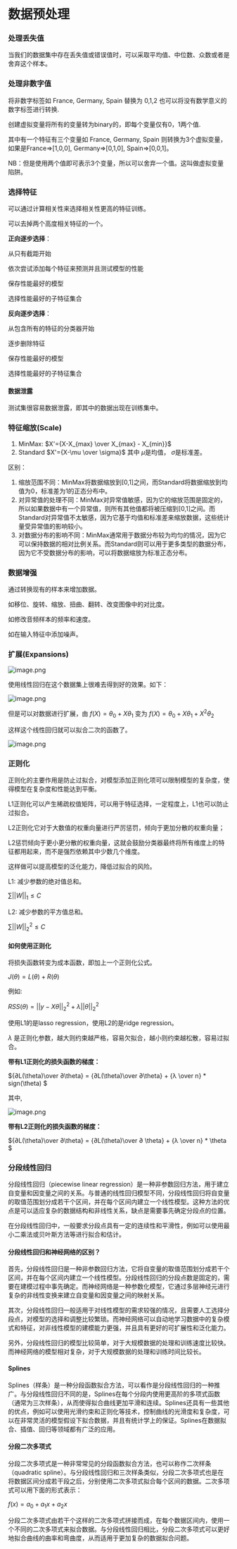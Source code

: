 # 数据预处理

### 处理丢失值

当我们的数据集中存在丢失值或错误值时，可以采取平均值、中位数、众数或者是舍弃这个样本。

### 处理非数字值

将非数字标签如 France, Germany, Spain 替换为 0,1,2 也可以将没有数学意义的数字标签进行转换.

创建虚拟变量将所有的变量转为binary的，即每个变量仅有0，1两个值.

其中有一个特征有三个变量如 France, Germany, Spain 则转换为3个虚拟变量，如果是France=>[1,0,0], Germany=>[0,1,0], Spain=>[0,0,1]。

NB：但是使用两个值即可表示3个变量，所以可以舍弃一个值。这叫做虚拟变量陷阱。

### 选择特征

可以通过计算相关性来选择相关性更高的特征训练。

可以去掉两个高度相关特征的一个。


**正向逐步选择**：

从只有截距开始

依次尝试添加每个特征来预测并且测试模型的性能

保存性能最好的模型

选择性能最好的子特征集合


**反向逐步选择**：

从包含所有的特征的分类器开始

逐步删除特征

保存性能最好的模型

选择性能最好的子特征集合


#### 数据泄露

测试集很容易数据泄露，即其中的数据出现在训练集中。


### 特征缩放(Scale)

1. MinMax:
   $X'={X-X_{max} \over X_{max} - X_{min}}$
2. Standard
   $X'={X-\mu \over \sigma}$
   其中 $\mu$是均值， $\sigma$是标准差。

区别：

1. 缩放范围不同：MinMax将数据缩放到[0,1]之间，而Standard将数据缩放到均值为0，标准差为1的正态分布中。
2. 对异常值的处理不同：MinMax对异常值敏感，因为它的缩放范围是固定的，所以如果数据中有一个异常值，则所有其他值都将被压缩到[0,1]之间。而Standard对异常值不太敏感，因为它基于均值和标准差来缩放数据，这些统计量受异常值的影响较小。
3. 对数据分布的影响不同：MinMax通常用于数据分布较为均匀的情况，因为它可以保持数据的相对比例关系。而Standard则可以用于更多类型的数据分布，因为它不受数据分布的影响，可以将数据缩放为标准正态分布。

### 数据增强

通过转换现有的样本来增加数据。

如移位、旋转、缩放、扭曲、翻转、改变图像中的对比度。

如修改音频样本的频率和速度。

如在输入特征中添加噪声。

### 扩展(Expansions)

![image.png](./assets/image.png)

使用线性回归在这个数据集上很难去得到好的效果。如下：

![image.png](./assets/1674948136101-image.png)

但是可以对数据进行扩展，由 $f(X)=\theta_0+X\theta_1$ 变为 $f(X)=\theta_0+X\theta_1+X^2\theta_2$

这样这个线性回归就可以拟合二次的函数了。

![image.png](./assets/1674948259640-image.png)

### 正则化

正则化的主要作用是防止过拟合，对模型添加正则化项可以限制模型的复杂度，使得模型在复杂度和性能达到平衡。

L1正则化可以产生稀疏权值矩阵，可以用于特征选择，一定程度上，L1也可以防止过拟合。

L2正则化它对于大数值的权重向量进行严厉惩罚，倾向于更加分散的权重向量；

L2惩罚倾向于更小更分散的权重向量，这就会鼓励分类器最终将所有维度上的特征都用起来，而不是强烈依赖其中少数几个维度。

这样做可以提高模型的泛化能力，降低过拟合的风险。

L1: 减少参数的绝对值总和。

$\sum||W||_1 \leq C$

L2: 减少参数的平方值总和。

$\sum||W||^2_2\leq C$

#### 如何使用正则化

将损失函数转变为成本函数，即加上一个正则化公式。

$J(\theta)=L(\theta)+R(\theta)$

例如:

$RSS(\theta)=||y-X\theta||^2_2+\lambda||\theta||^2_2$

使用L1的是lasso regression，使用L2的是ridge regression。

$\lambda$ 是正则化参数，越大则约束越严格，容易欠拟合，越小则约束越松散，容易过拟合。

**带有L1正则化的损失函数的梯度：**

${∂L(\theta)\over ∂\theta} = {∂L(\theta)\over ∂\theta} + {λ \over n} * sign(\theta) $

其中,

![image.png](./assets/1676226328425-image.png)

**带有L2正则化的损失函数的梯度：**

${∂L(\theta)\over ∂\theta} = {∂L(\theta)\over ∂ \theta} + {λ \over n} * \theta $

### 分段线性回归

分段线性回归（piecewise linear regression）是一种非参数回归方法，用于建立自变量和因变量之间的关系。与普通的线性回归模型不同，分段线性回归将自变量的取值范围划分成若干个区间，并在每个区间内建立一个线性模型。这种方法的优点是可以适应复杂的数据结构和非线性关系，缺点是需要事先确定分段点的位置。

在分段线性回归中，一般要求分段点具有一定的连续性和平滑性，例如可以使用最小二乘法或贝叶斯方法等进行拟合和估计。

#### 分段线性回归和神经网络的区别？

首先，分段线性回归是一种非参数回归方法，它将自变量的取值范围划分成若干个区间，并在每个区间内建立一个线性模型。分段线性回归的分段点数是固定的，需要在建模过程中事先确定。而神经网络是一种参数化模型，它通过多层神经元进行复杂的非线性变换来建立自变量和因变量之间的映射关系。

其次，分段线性回归一般适用于对线性模型的需求较强的情况，且需要人工选择分段点，对模型的选择和调整比较繁琐。而神经网络可以自动地学习数据中的复杂模式和特征，对非线性模型的建模能力更强，并且具有更好的可扩展性和泛化能力。

另外，分段线性回归的模型比较简单，对于大规模数据的处理和训练速度比较快。而神经网络的模型相对复杂，对于大规模数据的处理和训练时间比较长。

#### Splines

Splines（样条）是一种分段函数拟合方法，可以看作是分段线性回归的一种推广。与分段线性回归不同的是，Splines在每个分段内使用更高阶的多项式函数（通常为三次样条），从而使得拟合曲线更加平滑和连续。Splines还具有一些其他的优点，例如可以使用光滑约束和正则化等技术，控制曲线的光滑度和复杂度，可以在非常灵活的模型假设下拟合数据，并且有统计学上的保证。Splines在数据拟合、插值、回归等领域都有广泛的应用。

#### 分段二次多项式

分段二次多项式是一种非常常见的分段函数拟合方法，也可以称作二次样条（quadratic spline）。与分段线性回归和三次样条类似，分段二次多项式也是在将数据区间分成若干段之后，分别使用二次多项式拟合每个区间的数据。二次多项式可以用下面的形式表示：

$f(x)=a_0+a_1x+a_2x$

分段二次多项式由若干个这样的二次多项式拼接而成，在每个数据区间内，使用一个不同的二次多项式来拟合数据。与分段线性回归相比，分段二次多项式可以更好地拟合曲线的曲率和弯曲度，从而适用于更加复杂的数据拟合问题。
